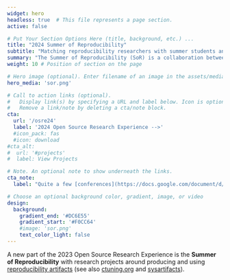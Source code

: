 ```yaml
---
widget: hero
headless: true  # This file represents a page section.
active: false

# Put Your Section Options Here (title, background, etc.) ...
title: "2024 Summer of Reproducibility"
subtitle: "Matching reproducibility researchers with summer students and sponsors."
summary: "The Summer of Reproducibility (SoR) is a collaboration between the Open Source Research Experience (OSRE) organized by the OSPO UC Santa Cruz and the REPETO project. SoR provides summer support for undergraduate and graduate students contributing to open source research efforts. The goal of the program is to seed open source research efforts in reproducibility. Our participation in the Google Summer of Code is included as part of this mentorship program."
weight: 10 # Position of section on the page

# Hero image (optional). Enter filename of an image in the assets/media/ folder.
hero_media: 'sor.png'

# Call to action links (optional).
#   Display link(s) by specifying a URL and label below. Icon is optional for `cta`.
#   Remove a link/note by deleting a cta/note block.
cta:
  url: '/osre24'
  label: '2024 Open Source Research Experience -->'
  #icon_pack: fas
  #icon: download
#cta_alt:
#  url: '#projects'
#  label: View Projects

# Note. An optional note to show underneath the links.
cta_note:
  label: "Quite a few [conferences](https://docs.google.com/document/d/1--Q2D0YwgNxqUfQjJohni61d554r3HpPmnjUSaKRRKQ/edit?usp=sharing) are now offering awards for reproducibility artifacts. This encourages authors to *produce* reproducibility artifacts. There is great potential for *using* these artifacts not only for validating research results but also as teaching tools in classrooms and as baselines in research labs. Making producing and using reproducibility artifacts easier can significantly accelerate the rate of insights. The Summer of Reproducibility gives summer students the opportunity to help out in this cutting-edge effort and acquire valuable skills related to reproducibility. The Summer of Reproducibility (SoR) is a collaboration between the Open Source Research Experience (OSRE) organized by the OSPO UC Santa Cruz and the REPETO project. SoR provides support for undergraduate and graduate students contributing to open source research efforts. The goal of the program is to help make computational research efforts reproducible. The REPETO project is funded by the [NSF FAIROS RCN program](https://beta.nsf.gov/funding/opportunities/findable-accessible-interoperable-reusable-open) and is a collaboration of [Kate Keahey, U Chicago (lead PI), Haryadi Gunawi, U Chicago (co-PI)](https://www.nsf.gov/awardsearch/showAward?AWD_ID=2226406), [Carlos Maltzahn, UC Santa Cruz (PI)](https://www.nsf.gov/awardsearch/showAward?AWD_ID=2226407), and [Fraida Fund, NYU Tandon (PI)](https://www.nsf.gov/awardsearch/showAward?AWD_ID=2226408)."

# Choose an optional background color, gradient, image, or video
design:
  background:
    gradient_end: '#DC6E55'
    gradient_start: '#F0CC64'
    #image: 'sor.png'
    text_color_light: false
---
```


A new part of the 2023 Open Source Research Experience is the **Summer of Reproducibility** with research projects around producing and using [reproducibility artifacts](https://www.acm.org/publications/policies/artifact-review-and-badging-current) (see also [ctuning.org](https://ctuning.org/ae/) and [sysartifacts](https://sysartifacts.github.io)). 
